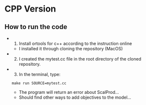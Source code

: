# CPP Version
## How to run the code
- 1. Install ortools for c++ according to the instruction online
    - I installed it through cloning the repository (MacOS)
- 2. I created the mytest.cc file in the root directory of the cloned repository. 
- 3. In the terminal, type:
    ```
    make run SOURCE=mytest.cc 
    ```
    - The program will return an error about ScalProd...
    - Should find other ways to add objectives to the model...